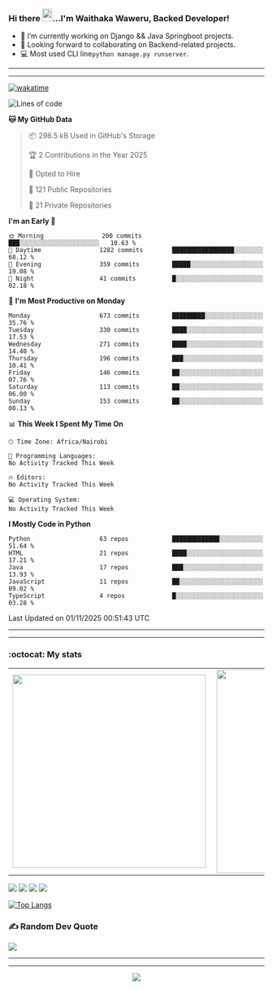 ### Hi there <img src="https://user-images.githubusercontent.com/61727167/114547962-cecc6b80-9c67-11eb-9697-b1c5a8c8ff46.gif" height="25px" width="20px">...I'm Waithaka Waweru, Backed Developer!

- 🔭 I’m currently working on Django && Java Springboot projects.
- 👯 Looking forward to collaborating on Backend-related projects.
- :computer: Most used CLI line`python manage.py runserver`.
<!-- - ⚡ Fun fact: I play video games and I love watching Football *(Premier League)* && Formula 1 *(Redbull Racing)*.
 -->

<!--
- 🤔 I’m looking for help with Android Dev...
- 🌱 I’m currently learning [ReactJS](https://reactjs.org/).
-->

---
---
[![wakatime](https://wakatime.com/badge/user/bebc43a1-1078-45b8-b266-cd9a9119fb66.svg)](https://wakatime.com/@bebc43a1-1078-45b8-b266-cd9a9119fb66)
<!--START_SECTION:waka-->
![Lines of code](https://img.shields.io/badge/From%20Hello%20World%20I%27ve%20Written-5.9%20million%20lines%20of%20code-blue)

**🐱 My GitHub Data** 

> 📦 298.5 kB Used in GitHub's Storage 
 > 
> 🏆 2 Contributions in the Year 2025
 > 
> 💼 Opted to Hire
 > 
> 📜 121 Public Repositories 
 > 
> 🔑 21 Private Repositories 
 > 
**I'm an Early 🐤** 

```text
🌞 Morning                200 commits         ███░░░░░░░░░░░░░░░░░░░░░░   10.63 % 
🌆 Daytime                1282 commits        █████████████████░░░░░░░░   68.12 % 
🌃 Evening                359 commits         █████░░░░░░░░░░░░░░░░░░░░   19.08 % 
🌙 Night                  41 commits          █░░░░░░░░░░░░░░░░░░░░░░░░   02.18 % 
```
📅 **I'm Most Productive on Monday** 

```text
Monday                   673 commits         █████████░░░░░░░░░░░░░░░░   35.76 % 
Tuesday                  330 commits         ████░░░░░░░░░░░░░░░░░░░░░   17.53 % 
Wednesday                271 commits         ████░░░░░░░░░░░░░░░░░░░░░   14.40 % 
Thursday                 196 commits         ███░░░░░░░░░░░░░░░░░░░░░░   10.41 % 
Friday                   146 commits         ██░░░░░░░░░░░░░░░░░░░░░░░   07.76 % 
Saturday                 113 commits         ██░░░░░░░░░░░░░░░░░░░░░░░   06.00 % 
Sunday                   153 commits         ██░░░░░░░░░░░░░░░░░░░░░░░   08.13 % 
```


📊 **This Week I Spent My Time On** 

```text
🕑︎ Time Zone: Africa/Nairobi

💬 Programming Languages: 
No Activity Tracked This Week

🔥 Editors: 
No Activity Tracked This Week

💻 Operating System: 
No Activity Tracked This Week
```

**I Mostly Code in Python** 

```text
Python                   63 repos            █████████████░░░░░░░░░░░░   51.64 % 
HTML                     21 repos            ████░░░░░░░░░░░░░░░░░░░░░   17.21 % 
Java                     17 repos            ███░░░░░░░░░░░░░░░░░░░░░░   13.93 % 
JavaScript               11 repos            ██░░░░░░░░░░░░░░░░░░░░░░░   09.02 % 
TypeScript               4 repos             █░░░░░░░░░░░░░░░░░░░░░░░░   03.28 % 
```




 Last Updated on 01/11/2025 00:51:43 UTC
<!--END_SECTION:waka-->


<!--
### Connect With Me:


<a href="https://twitter.com/itsweshy" target="_blank">
<img src=https://img.shields.io/badge/twitter-%2300acee.svg?&style=for-the-badge&logo=twitter&logoColor=white alt=twitter style="margin-bottom: 5px;" />
</a>
<a href="https://dev.to/itsweshy" target="_blank">
<img src=https://img.shields.io/badge/dev.to-%2308090A.svg?&style=for-the-badge&logo=dev.to&logoColor=white alt=devto style="margin-bottom: 5px;" />
</a>
<a href="https://linkedin.com/in/waithaka-waweru" target="_blank">
<img src=https://img.shields.io/badge/linkedin-%231E77B5.svg?&style=for-the-badge&logo=linkedin&logoColor=white alt=linkedin style="margin-bottom: 5px;" />
</a> 
-->

---
---

<!-- ## My Github Stats -->
<!-- <img src="https://github-readme-stats.vercel.app/api?username=weshy007&&show_icons=true&count_private=true&theme=radical"/><img src="https://github-readme-streak-stats.herokuapp.com/?user=weshy007&theme=radical"/>

<div align="center">
<img src="https://komarev.com/ghpvc/?username=weshy007&&style=flat-square" align="center" />
</div>  -->

### :octocat: My stats
  <table>
  <tr>
      <td><img width="380px" align="left" src="https://github-readme-stats.vercel.app/api?username=weshy007&show_icons=true&count_private=true&include_all_commits=true&theme=tokyonight"/></td>
    <td><img width="400px" align="right" src="https://github-readme-streak-stats.herokuapp.com/?user=weshy007&show_icons=true&locale=en&layout=compact&theme=tokyonight"/></td>
  
  </tr>   
</table>

![](https://raw.githubusercontent.com/weshy007/github-stats/master/generated/overview.svg#gh-dark-mode-only)
![](https://raw.githubusercontent.com/weshy007/github-stats/master/generated/overview.svg#gh-light-mode-only)
![](https://raw.githubusercontent.com/weshy007/github-stats/master/generated/languages.svg#gh-dark-mode-only)
![](https://raw.githubusercontent.com/weshy007/github-stats/master/generated/languages.svg#gh-light-mode-only)

  
[![Top Langs](https://github-readme-stats.vercel.app/api/top-langs/?username=weshy007&layout=compact&theme=tokyonight&langs_count=10)](https://github.com/weshy007/github-readme-stats)


### ✍️ Random Dev Quote
![](https://quotes-github-readme.vercel.app/api?type=horizontal&theme=tokyonight&layout=compact)

---
---

<!-- <a href="https://github.com/weshy007/github-readme-activity-graph"><img alt="Activity graph" width = "900" height = "300" src="https://activity-graph.herokuapp.com/graph?username=weshy007&bg_color=1F222E&theme=material-palenight&line=D9E650&point=FFFFFF&hide_border=true" align = "left" />
</a> -->

<div align="center">
<img src="https://komarev.com/ghpvc/?username=weshy007&&style=flat-square" align="center" />
</div> 
